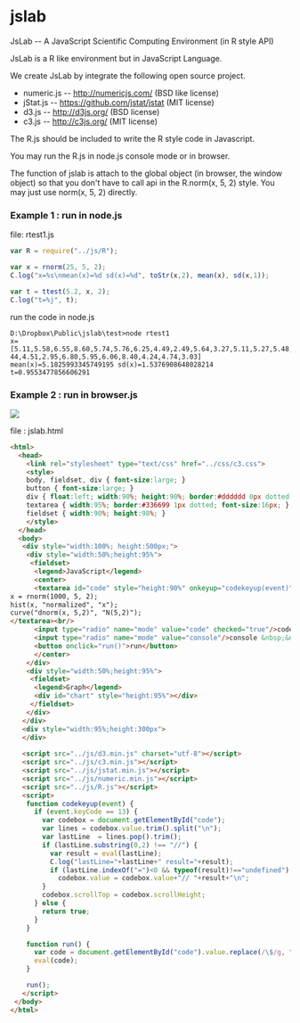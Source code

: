 jslab
=====

JsLab -- A JavaScript Scientific Computing Environment (in R style API)

JsLab is a R like environment but in JavaScript Language.

We create JsLab by integrate the following open source project.

* numeric.js -- http://numericjs.com/ (BSD like license)
* jStat.js -- https://github.com/jstat/jstat (MIT license)
* d3.js -- http://d3js.org/ (BSD license)
* c3.js -- http://c3js.org/ (MIT license)

The R.js should be included to write the R style code in Javascript.

You may run the R.js in node.js console mode or in browser. 

The function of jslab is attach to the global object (in browser, the window object) so that you don't have to call api in the R.norm(x, 5, 2) style. You may just use norm(x, 5, 2) directly.

### Example 1 : run in node.js

file: rtest1.js

```javascript
var R = require("../js/R");

var x = rnorm(25, 5, 2);
C.log("x=%s\nmean(x)=%d sd(x)=%d", toStr(x,2), mean(x), sd(x,1));

var t = ttest(5.2, x, 2);
C.log("t=%j", t);
```

run the code in node.js

```
D:\Dropbox\Public\jslab\test>node rtest1
x=[5.11,5.58,6.55,8.60,5.74,5.76,6.25,4.49,2.49,5.64,3.27,5.11,5.27,5.48,4.13,3.
44,4.51,2.95,6.80,5.95,6.06,8.40,4.24,4.74,3.03]
mean(x)=5.1825993345749195 sd(x)=1.5376908648028214
t=0.9553477856606291
```

### Example 2 : run in browser.js

![](../img/jslab_test.jpg)

file : jslab.html

```html
<html>
  <head>
    <link rel="stylesheet" type="text/css" href="../css/c3.css">
	<style>
	body, fieldset, div { font-size:large; }
	button { font-size:large; }
	div { float:left; width:90%; height:90%; border:#dddddd 0px dotted;}
	textarea { width:95%; border:#336699 1px dotted; font-size:16px; }
	fieldset { width:90%; height:98%; }
	</style>
  </head>
  <body>
   <div style="width:100%; height:500px;">
    <div style="width:50%;height:95%">
     <fieldset>
      <legend>JavaScript</legend>
	  <center>
	  <textarea id="code" style="height:90%" onkeyup="codekeyup(event)">
x = rnorm(1000, 5, 2);
hist(x, "normalized", "x");
curve("dnorm(x, 5,2)", "N(5,2)");
</textarea><br/>
	  <input type="radio" name="mode" value="code" checked="true"/>code
      <input type="radio" name="mode" value="console"/>console &nbsp;&nbsp;&nbsp;
      <button onclick="run()">run</button>
	  </center>
    </div>
    <div style="width:50%;height:95%">
     <fieldset>
      <legend>Graph</legend>
      <div id="chart" style="height:95%"></div>
     </fieldset>
	</div>
   </div>
   <div style="width:95%;height:300px">
   </div>
    
   <script src="../js/d3.min.js" charset="utf-8"></script>
   <script src="../js/c3.min.js"></script>
   <script src="../js/jstat.min.js"></script>
   <script src="../js/numeric.min.js"></script>
   <script src="../js/R.js"></script>
   <script>
	function codekeyup(event) {
      if (event.keyCode == 13) {
	    var codebox = document.getElementById("code");
		var lines = codebox.value.trim().split("\n");
		var lastLine  = lines.pop().trim();
		if (lastLine.substring(0,2) !== "//") {
		  var result = eval(lastLine);
		  C.log("lastLine="+lastLine+" result="+result);
		  if (lastLine.indexOf("=")<0 && typeof(result)!=="undefined")
 	        codebox.value = codebox.value+"// "+result+"\n";
		}
		codebox.scrollTop = codebox.scrollHeight;
	  } else {
        return true;
      }
	}

    function run() {
      var code = document.getElementById("code").value.replace(/\$/g, "");
      eval(code);
    }

	run();
   </script>
 </body>
</html>
```



